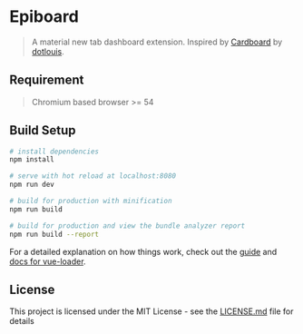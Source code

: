 # Epiboard

> A material new tab dashboard extension.
> Inspired by [Cardboard](https://github.com/dotlouis/cardboard) by [dotlouis](https://github.com/dotlouis).

## Requirement

> Chromium based browser >= 54

## Build Setup

``` bash
# install dependencies
npm install

# serve with hot reload at localhost:8080
npm run dev

# build for production with minification
npm run build

# build for production and view the bundle analyzer report
npm run build --report
```

For a detailed explanation on how things work, check out the [guide](http://vuejs-templates.github.io/webpack/) and [docs for vue-loader](http://vuejs.github.io/vue-loader).

## License

This project is licensed under the MIT License - see the [LICENSE.md](LICENSE.md) file for details